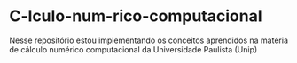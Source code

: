 # C-lculo-num-rico-computacional
Nesse repositório estou implementando os conceitos aprendidos na matéria de cálculo numérico computacional da Universidade Paulista (Unip)
